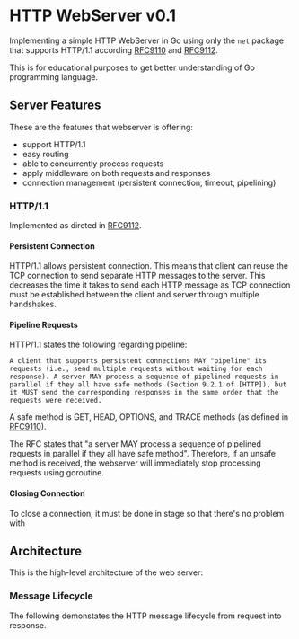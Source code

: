 # HTTP WebServer v0.1

Implementing a simple HTTP WebServer in Go using only the `net` package that supports HTTP/1.1 according [RFC9110](https://www.rfc-editor.org/rfc/rfc9110.html) and [RFC9112](https://datatracker.ietf.org/doc/html/rfc9112).

This is for educational purposes to get better understanding of Go programming language.

## Server Features

These are the features that webserver is offering:

- support HTTP/1.1
- easy routing
- able to concurrently process requests
- apply middleware on both requests and responses
- connection management (persistent connection, timeout, pipelining)

### HTTP/1.1

Implemented as direted in [RFC9112](https://www.rfc-editor.org/rfc/rfc9112.html#name-connection-management).

#### Persistent Connection

HTTP/1.1 allows persistent connection. This means that client can reuse the TCP connection to send separate HTTP messages to the server. This decreases the time it takes to send each HTTP message as TCP connection must be established between the client and server through multiple handshakes.

#### Pipeline Requests

HTTP/1.1 states the following regarding pipeline:

```text
A client that supports persistent connections MAY "pipeline" its requests (i.e., send multiple requests without waiting for each response). A server MAY process a sequence of pipelined requests in parallel if they all have safe methods (Section 9.2.1 of [HTTP]), but it MUST send the corresponding responses in the same order that the requests were received.
```

A safe method is GET, HEAD, OPTIONS, and TRACE methods (as defined in [RFC9110](https://www.rfc-editor.org/rfc/rfc9110#name-safe-methods)).

The RFC states that "a server MAY process a sequence of pipelined requests in parallel if they all have safe method". Therefore, if an unsafe method is received, the webserver will immediately stop processing requests using goroutine.

#### Closing Connection

To close a connection, it must be done in stage so that there's no problem with 

## Architecture

This is the high-level architecture of the web server:

### Message Lifecycle

The following demonstates the HTTP message lifecycle from request into response.
